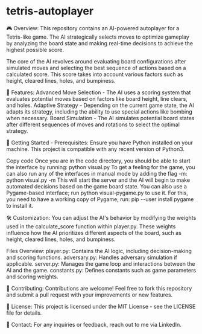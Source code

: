 # tetris-autoplayer
🎮 Overview: This repository contains an AI-powered autoplayer for a Tetris-like game. The AI strategically selects moves to optimize gameplay by analyzing the board state and making real-time decisions to achieve the highest possible score.

The core of the AI revolves around evaluating board configurations after simulated moves and selecting the best sequence of actions based on a calculated score. This score takes into account various factors such as height, cleared lines, holes, and bumpiness.

🧠 Features: Advanced Move Selection - The AI uses a scoring system that evaluates potential moves based on factors like board height, line clears, and holes. Adaptive Strategy - Depending on the current game state, the AI adapts its strategy, including the ability to use special actions like bombing when necessary. Board Simulation - The AI simulates potential board states after different sequences of moves and rotations to select the optimal strategy.

🚀 Getting Started - Prerequisites: Ensure you have Python installed on your machine. This project is compatible with any recent version of Python3.

Copy code Once you are in the code directory, you should be able to start the interface by running: python visual.py To get a feeling for the game, you can also run any of the interfaces in manual mode by adding the flag -m: python visual.py -m This will start the server and the AI will begin to make automated decisions based on the game board state. You can also use a Pygame-based interface; run python visual-pygame.py to use it. For this, you need to have a working copy of Pygame; run: pip --user install pygame to install it.

🛠️ Customization: You can adjust the AI's behavior by modifying the weights used in the calculate_score function within player.py. These weights influence how the AI prioritizes different aspects of the board, such as height, cleared lines, holes, and bumpiness.

Files Overview: player.py: Contains the AI logic, including decision-making and scoring functions. adversary.py: Handles adversary simulation if applicable. server.py: Manages the game loop and interactions between the AI and the game. constants.py: Defines constants such as game parameters and scoring weights.

🤝 Contributing: Contributions are welcome! Feel free to fork this repository and submit a pull request with your improvements or new features.

📄 License: This project is licensed under the MIT License - see the LICENSE file for details.

📧 Contact: For any inquiries or feedback, reach out to me via LinkedIn.
